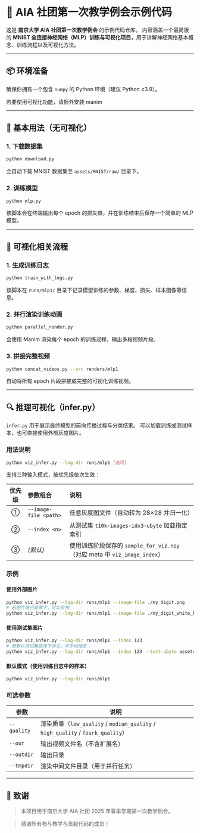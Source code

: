 # 🧠 AIA 社团第一次教学例会示例代码

这是 **南京大学 AIA 社团第一次教学例会** 的示例代码仓库。
内容涵盖一个最简版的 **MNIST 全连接神经网络（MLP）训练与可视化项目**，用于讲解神经网络基本概念、训练流程以及可视化方法。

---

## 📦 环境准备

确保你拥有一个包含 `numpy` 的 Python 环境（建议 Python ≥3.9）。

若要使用可视化功能，请额外安装 manim

---

## 🚀 基本用法（无可视化）

### 1. 下载数据集

```bash
python download.py
```

会自动下载 MNIST 数据集至 `assets/MNIST/raw/` 目录下。

### 2. 训练模型

```bash
python mlp.py
```

该脚本会在终端输出每个 epoch 的损失值，并在训练结束后保存一个简单的 MLP 模型。

---

## 🎥 可视化相关流程

### 1. 生成训练日志

```bash
python train_with_logs.py
```

该脚本在 `runs/mlp1/` 目录下记录模型训练的参数、梯度、损失、样本图像等信息。

### 2. 并行渲染训练动画

```bash
python parallel_render.py
```

会使用 Manim 渲染每个 epoch 的训练过程，输出多段视频片段。

### 3. 拼接完整视频

```bash
python concat_videos.py --src renders/mlp1
```

自动将所有 epoch 片段拼接成完整的可视化训练视频。

---

## 🔍 推理可视化（infer.py）

`infer.py` 用于展示最终模型的前向传播过程与分类结果。
可以加载训练或测试样本，也可直接使用外部灰度图片。

### 用法说明

```bash
python viz_infer.py --log-dir runs/mlp1 [选项]
```

支持三种输入模式，按优先级依次生效：

| 优先级 | 参数组合                  | 说明                                                          |
| :-: | :-------------------- | :---------------------------------------------------------- |
|  ①  | `--image-file <path>` | 任意灰度图文件（自动转为 28×28 并归一化）                                    |
|  ②  | `--index <n>`         | 从测试集 `t10k-images-idx3-ubyte` 加载指定索引                        |
|  ③  | *(默认)*                | 使用训练阶段保存的 `sample_for_viz.npy`（对应 meta 中 `viz_image_index`） |

### 示例

#### 使用外部图片

```bash
python viz_infer.py --log-dir runs/mlp1 --image-file ./my_digit.png
# 若图片是白底黑字，可以反相
python viz_infer.py --log-dir runs/mlp1 --image-file ./my_digit_white_bg.png --invert
```

#### 使用测试集图片

```bash
python viz_infer.py --log-dir runs/mlp1 --index 123
# 若默认测试集路径不存在，可手动指定：
python viz_infer.py --log-dir runs/mlp1 --index 123 --test-ubyte assets/MNIST/raw/t10k-images-idx3-ubyte
```

#### 默认模式（使用训练日志中的样本）

```bash
python viz_infer.py --log-dir runs/mlp1
```

### 可选参数

| 参数          | 说明                                                                        |
| ----------- | ------------------------------------------------------------------------- |
| `--quality` | 渲染质量（`low_quality` / `medium_quality` / `high_quality` / `fourk_quality`） |
| `--out`     | 输出视频文件名（不含扩展名）                                                            |
| `--outdir`  | 输出目录                                                                      |
| `--tmpdir`  | 渲染中间文件目录（用于并行任务）                                                          |

---


## 🏫 致谢

> 本项目用于南京大学 AIA 社团 2025 年春季学期第一次教学例会。

> 感谢所有参与教学与贡献代码的成员！
